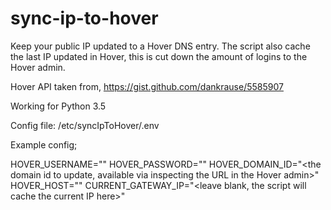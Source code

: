 # sync-ip-to-hover

Keep your public IP updated to a Hover DNS entry. The script also cache the last IP updated in Hover, this is cut down the amount of logins to the Hover admin.

Hover API taken from, https://gist.github.com/dankrause/5585907

Working for Python 3.5

Config file: /etc/syncIpToHover/.env

Example config;

HOVER_USERNAME="<your Hover username>"
HOVER_PASSWORD="<your Hover password>"
HOVER_DOMAIN_ID="<the domain id to update, available via inspecting the URL in the Hover admin>"
HOVER_HOST="<the DNS host to update>"
CURRENT_GATEWAY_IP="<leave blank, the script will cache the current IP here>"
